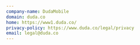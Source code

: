 ```yaml
---
company-name: DudaMobile
domain: duda.co
home: https://www1.duda.co/
privacy-policy: https://www.duda.co/legal/privacy
email: legal@duda.co
---
```




